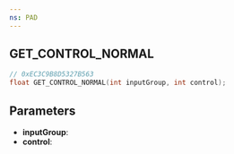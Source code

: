 ```yaml
---
ns: PAD
---
```

## GET_CONTROL_NORMAL

```c
// 0xEC3C9B8D5327B563
float GET_CONTROL_NORMAL(int inputGroup, int control);
```

## Parameters
* **inputGroup**:
* **control**:
